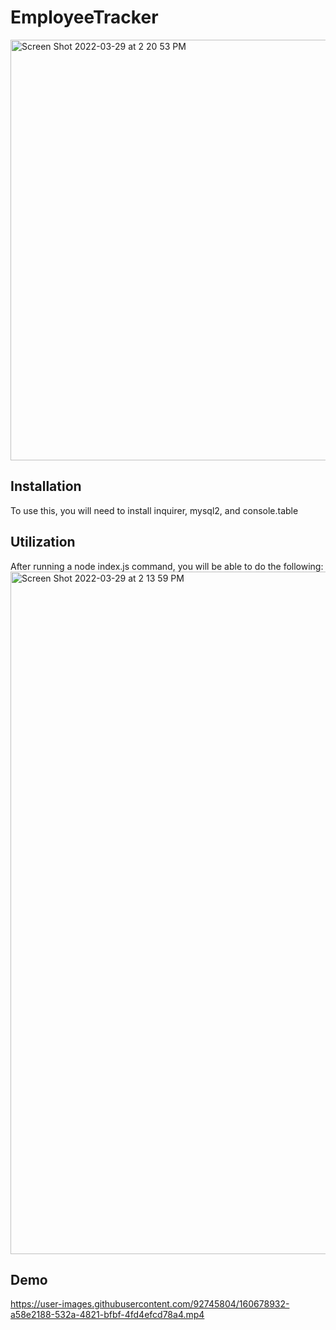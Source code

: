 # EmployeeTracker
<img width="673" alt="Screen Shot 2022-03-29 at 2 20 53 PM" src="https://user-images.githubusercontent.com/92745804/160679096-7fa2631c-b6cb-44fe-9433-03f9b7daa2af.png">

## Installation
To use this, you will need to install inquirer, mysql2, and console.table

## Utilization
After running a node index.js command, you will be able to do the following:
<img width="1092" alt="Screen Shot 2022-03-29 at 2 13 59 PM" src="https://user-images.githubusercontent.com/92745804/160677897-ad22a2b4-a11b-4c59-93f4-a171c466639d.png">

## Demo



https://user-images.githubusercontent.com/92745804/160678932-a58e2188-532a-4821-bfbf-4fd4efcd78a4.mp4

